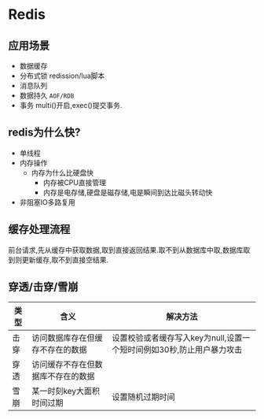 # Redis

## 应用场景
 - 数据缓存
 - 分布式锁 redission/lua脚本
 - 消息队列 
 - 数据持久 `AOF/RDB`
 - 事务 multi()开启,exec()提交事务.

## redis为什么快?
- 单线程
- 内存操作
  - 内存为什么比硬盘快
    - 内存被CPU直接管理
    - 内存是电存储,硬盘是磁存储,电是瞬间到达比磁头转动快
- 非阻塞IO多路复用
## 缓存处理流程
前台请求,先从缓存中获取数据,取到直接返回结果.取不到从数据库中取,数据库取到则更新缓存,取不到直接空结果.

## 穿透/击穿/雪崩
| 类型 | 含义 | 解决方法|
| ---- | ---- | ---- |
| 击穿 | 访问数据库存在但缓存不存在的数据 | 设置校验或者缓存写入key为null,设置一个短时间例如30秒,防止用户暴力攻击
| 穿透 | 访问缓存不存在但数据库不存在的数据 | 
| 雪崩 | 某一时刻key大面积时间过期 | 设置随机过期时间

